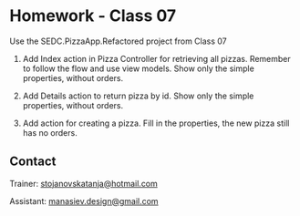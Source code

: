 # Homework - Class 07

Use the SEDC.PizzaApp.Refactored project from Class 07

1.	Add Index action in Pizza Controller for retrieving all pizzas. Remember to follow the flow and use view models. Show only the simple properties,
without orders.

2. Add Details action to return pizza by id. Show only the simple properties,
without orders.

3. Add action for creating a pizza. Fill in the properties, the new pizza still has no orders.

## Contact
Trainer: stojanovskatanja@hotmail.com

Assistant: manasiev.design@gmail.com